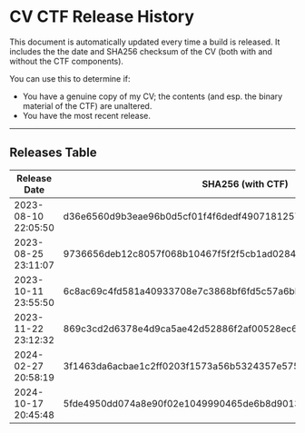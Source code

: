 # CV CTF Release History

This document is automatically updated every time a build is released. It includes the the date and SHA256 checksum of the CV (both with and without the CTF components). 

You can use this to determine if:

- You have a genuine copy of my CV; the contents (and esp. the binary material of the CTF) are unaltered.
- You have the most recent release.

---

## Releases Table


| Release Date        | SHA256 (with CTF)                                                | SHA256 (No CFT)                                                  |
| ------------------- | ---------------------------------------------------------------- | ---------------------------------------------------------------- |
| 2023-08-10 22:05:50 | d36e6560d9b3eae96b0d5cf01f4f6dedf49071812573323466b348c6f538d556 | 2769c57235cff20b1b6bb09ed37fd3020a728978b090933994c15909593d8f89 |
| 2023-08-25 23:11:07 | 9736656deb12c8057f068b10467f5f2f5cb1ad02848e162c17237374a847feee | 95b891aabee78efa398a5bfadebfd28874b64550a0f2df41007486878b4161e7 |
| 2023-10-11 23:55:50 | 6c8ac69c4fd581a40933708e7c3868bf6fd5c57a6bb272955023f9d31cb7aea6 | 95b891aabee78efa398a5bfadebfd28874b64550a0f2df41007486878b4161e7 |
| 2023-11-22 23:12:32 | 869c3cd2d6378e4d9ca5ae42d52886f2af00528ec6bdb80bce3625a1b75645c0 | eb8a2d3922a72a36bc9f1dc74aa5ad85f0871786f52b2c871ece514ffaf8b1c3 |
| 2024-02-27 20:58:19 | 3f1463da6acbae1c2ff0203f1573a56b5324357e5755a9ce46f5d562d70a99c6 | 70b30e032c2c3858d2a0438d3cab816abf9922db3a5cf54fa4519ca1e9aa8545 |
| 2024-10-17 20:45:48 | 5fde4950dd074a8e90f02e1049990465de6b8d90133674d33b473ed068a9368d | f1607730fee11c41ab5317a38c55c723fcc86060e95b9def490995dff11c0b02 |
